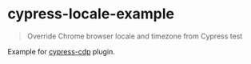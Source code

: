 # cypress-locale-example

> Override Chrome browser locale and timezone from Cypress test

Example for [cypress-cdp](https://github.com/bahmutov/cypress-cdp) plugin.
